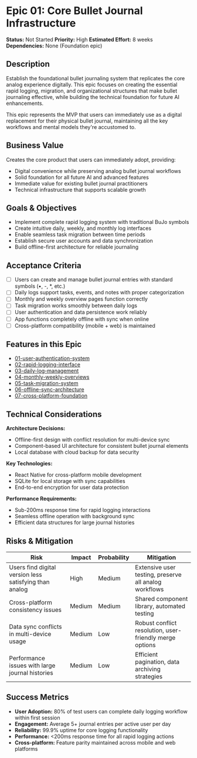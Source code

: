 # Epic 01: Core Bullet Journal Infrastructure

**Status:** Not Started
**Priority:** High
**Estimated Effort:** 8 weeks
**Dependencies:** None (Foundation epic)

## Description

Establish the foundational bullet journaling system that replicates the core analog experience digitally. This epic focuses on creating the essential rapid logging, migration, and organizational structures that make bullet journaling effective, while building the technical foundation for future AI enhancements.

This epic represents the MVP that users can immediately use as a digital replacement for their physical bullet journal, maintaining all the key workflows and mental models they're accustomed to.

## Business Value

Creates the core product that users can immediately adopt, providing:
- Digital convenience while preserving analog bullet journal workflows
- Solid foundation for all future AI and advanced features
- Immediate value for existing bullet journal practitioners
- Technical infrastructure that supports scalable growth

## Goals & Objectives

- Implement complete rapid logging system with traditional BuJo symbols
- Create intuitive daily, weekly, and monthly log interfaces
- Enable seamless task migration between time periods
- Establish secure user accounts and data synchronization
- Build offline-first architecture for reliable journaling

## Acceptance Criteria

- [ ] Users can create and manage bullet journal entries with standard symbols (•, -, *, etc.)
- [ ] Daily logs support tasks, events, and notes with proper categorization
- [ ] Monthly and weekly overview pages function correctly
- [ ] Task migration works smoothly between daily logs
- [ ] User authentication and data persistence work reliably
- [ ] App functions completely offline with sync when online
- [ ] Cross-platform compatibility (mobile + web) is maintained

## Features in this Epic

- [01-user-authentication-system](../features/01-user-authentication-system.md)
- [02-rapid-logging-interface](../features/02-rapid-logging-interface.md)
- [03-daily-log-management](../features/03-daily-log-management.md)
- [04-monthly-weekly-overviews](../features/04-monthly-weekly-overviews.md)
- [05-task-migration-system](../features/05-task-migration-system.md)
- [06-offline-sync-architecture](../features/06-offline-sync-architecture.md)
- [07-cross-platform-foundation](../features/07-cross-platform-foundation.md)

## Technical Considerations

**Architecture Decisions:**
- Offline-first design with conflict resolution for multi-device sync
- Component-based UI architecture for consistent bullet journal elements
- Local database with cloud backup for data security

**Key Technologies:**
- React Native for cross-platform mobile development
- SQLite for local storage with sync capabilities
- End-to-end encryption for user data protection

**Performance Requirements:**
- Sub-200ms response time for rapid logging interactions
- Seamless offline operation with background sync
- Efficient data structures for large journal histories

## Risks & Mitigation

| Risk | Impact | Probability | Mitigation |
|------|--------|-------------|------------|
| Users find digital version less satisfying than analog | High | Medium | Extensive user testing, preserve all analog workflows |
| Cross-platform consistency issues | Medium | Medium | Shared component library, automated testing |
| Data sync conflicts in multi-device usage | Medium | Low | Robust conflict resolution, user-friendly merge options |
| Performance issues with large journal histories | Medium | Low | Efficient pagination, data archiving strategies |

## Success Metrics

- **User Adoption:** 80% of test users can complete daily logging workflow within first session
- **Engagement:** Average 5+ journal entries per active user per day
- **Reliability:** 99.9% uptime for core logging functionality
- **Performance:** <200ms response time for all rapid logging actions
- **Cross-platform:** Feature parity maintained across mobile and web platforms